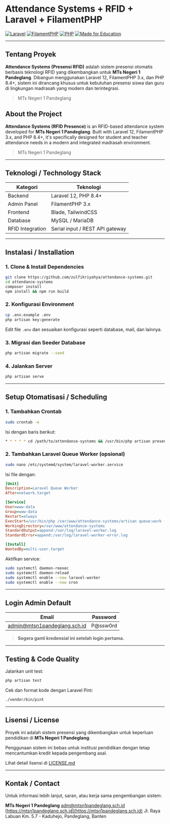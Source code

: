 # Attendance Systems + RFID + Laravel + FilamentPHP

[![Laravel](https://img.shields.io/badge/laravel-12-red.svg)](https://laravel.com/)
[![FilamentPHP](https://img.shields.io/badge/filament-3.x-blueviolet.svg)](https://filamentphp.com)
[![PHP](https://img.shields.io/badge/PHP-8.4-blue.svg)](https://www.php.net/)
[![Made for Education](https://img.shields.io/badge/made%20for-education-blue.svg)](https://mtsn1pandeglang.sch.id)

---

## Tentang Proyek

**Attendance Systems (Presensi RFID)** adalah sistem presensi otomatis berbasis teknologi RFID yang dikembangkan untuk **MTs Negeri 1 Pandeglang**. Dibangun menggunakan Laravel 12, FilamentPHP 3.x, dan PHP 8.4+, sistem ini dirancang khusus untuk kebutuhan presensi siswa dan guru di lingkungan madrasah yang modern dan terintegrasi.

> MTs Negeri 1 Pandeglang

## About the Project

**Attendance Systems (RFID Presence)** is an RFID-based attendance system developed for **MTs Negeri 1 Pandeglang**. Built with Laravel 12, FilamentPHP 3.x, and PHP 8.4+, it's specifically designed for student and teacher attendance needs in a modern and integrated madrasah environment.

> MTs Negeri 1 Pandeglang

---

## Teknologi / Technology Stack

| Kategori         | Teknologi                       |
| ---------------- | ------------------------------- |
| Backend          | Laravel 12, PHP 8.4+            |
| Admin Panel      | FilamentPHP 3.x                 |
| Frontend         | Blade, TailwindCSS              |
| Database         | MySQL / MariaDB                 |
| RFID Integration | Serial input / REST API gateway |

---

## Instalasi / Installation

### 1. Clone & Install Dependencies

```bash
git clone https://github.com/zulfikriyahya/attendance-systems.git
cd attendance-systems
composer install
npm install && npm run build
```

### 2. Konfigurasi Environment

```bash
cp .env.example .env
php artisan key:generate
```

Edit file `.env` dan sesuaikan konfigurasi seperti database, mail, dan lainnya.

### 3. Migrasi dan Seeder Database

```bash
php artisan migrate --seed
```

### 4. Jalankan Server

```bash
php artisan serve
```

---

## Setup Otomatisasi / Scheduling

### 1. Tambahkan Crontab

```bash
sudo crontab -e
```

Isi dengan baris berikut:

```bash
* * * * * cd /path/to/attendance-systems && /usr/bin/php artisan presensi:set-ketidakhadiran >> /dev/null 2>&1
```

### 2. Tambahkan Laravel Queue Worker (opsional)

```bash
sudo nano /etc/systemd/system/laravel-worker.service
```

Isi file dengan:

```ini
[Unit]
Description=Laravel Queue Worker
After=network.target

[Service]
User=www-data
Group=www-data
Restart=always
ExecStart=/usr/bin/php /var/www/attendance-systems/artisan queue:work --daemon --tries=3 --timeout=120
WorkingDirectory=/var/www/attendance-systems
StandardOutput=append:/var/log/laravel-worker.log
StandardError=append:/var/log/laravel-worker-error.log

[Install]
WantedBy=multi-user.target
```

Aktifkan service:

```bash
sudo systemctl daemon-reexec
sudo systemctl daemon-reload
sudo systemctl enable --now laravel-worker
sudo systemctl enable --now cron
```

---

## Login Admin Default

| Email                                             | Password |
| ------------------------------------------------- | -------- |
| [admin@mtsn1pandeglang.sch.id](mailto:adm@mtsn1pandeglang.sch.id) | P@ssw0rd |

> **Segera ganti kredensial ini setelah login pertama.**

---

## Testing & Code Quality

Jalankan unit test:

```bash
php artisan test
```

Cek dan format kode dengan Laravel Pint:

```bash
./vendor/bin/pint
```

---

## Lisensi / License

Proyek ini adalah sistem presensi yang dikembangkan untuk keperluan pendidikan di **MTs Negeri 1 Pandeglang**.

Penggunaan sistem ini bebas untuk institusi pendidikan dengan tetap mencantumkan kredit kepada pengembang asal.

Lihat detail lisensi di [LICENSE.md](./LICENSE.md)

---

## Kontak / Contact

Untuk informasi lebih lanjut, saran, atau kerja sama pengembangan sistem:

**MTs Negeri 1 Pandeglang**
[adm@mtsn1pandeglang.sch.id](mailto:adm@mtsn1pandeglang.sch.id)
[https://mtsn1pandeglang.sch.id](https://mtsn1pandeglang.sch.id)
Jl. Raya Labuan Km. 5.7 - Kaduhejo, Pandeglang, Banten